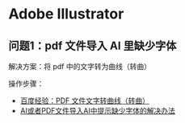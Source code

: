 # Adobe Illustrator

## 问题1：pdf 文件导入 AI 里缺少字体

解决方案：将 pdf 中的文字转为曲线（转曲）

操作步骤：
- [百度经验：PDF 文件文字转曲线（转曲）](https://jingyan.baidu.com/article/a681b0dee5db593b19434667.html)
- [AI或者PDF文件导入AI中提示缺少字体的解决办法](https://jingyan.baidu.com/article/f96699bbd762b4894e3c1b35.html?msclkid=5d45ec57b3b711ecbc6e1e7c132a4de0)
